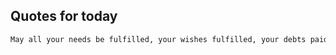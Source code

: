 <!-- ## How you doin’?
<center>
  <img width="700px" height="400px" src="how-you-doin-banner.png">
</center>
-->

## Quotes for today
```markdown
May all your needs be fulfilled, your wishes fulfilled, your debts paid off
```

